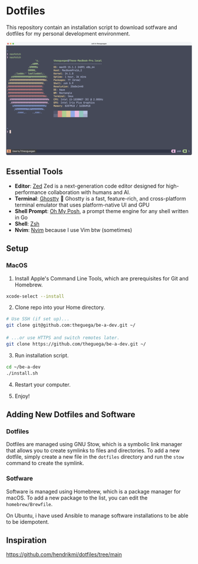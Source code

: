 # Dotfiles

This repository contain an installation script to download sotfware and dotfiles for my personal development environment.

![Neofetch](img/maci5.png)

## Essential Tools

- **Editor**: [Zed](https://zed.dev/) Zed is a next-generation code editor designed for high-performance collaboration with humans and AI.
- **Terminal**: [Ghostty](https://ghostty.org/) 👻 Ghostty is a fast, feature-rich, and cross-platform terminal emulator that uses platform-native UI and GPU
- **Shell Prompt**: [Oh My Posh](https://ohmyposh.dev/), a prompt theme engine for any shell written in Go
- **Shell**: [Zsh](https://www.zsh.org/)
- **Nvim**: [Nvim](https://neovim.io/) because I use Vim btw (sometimes)


## Setup

### MacOS

1. Install Apple's Command Line Tools, which are prerequisites for Git and Homebrew.

```zsh
xcode-select --install

```

2. Clone repo into your Home directory.

```zsh
# Use SSH (if set up)...
git clone git@github.com:theguega/be-a-dev.git ~/

# ...or use HTTPS and switch remotes later.
git clone https://github.com/theguega/be-a-dev.git ~/
```

3. Run installation script.

```zsh
cd ~/be-a-dev
./install.sh
```

4. Restart your computer.

5. Enjoy!


## Adding New Dotfiles and Software

### Dotfiles

Dotfiles are managed using GNU Stow, which is a symbolic link manager that allows you to create symlinks to files and directories. To add a new dotfile, simply create a new file in the `dotfiles` directory and run the `stow` command to create the symlink.

### Sotfware

Software is managed using Homebrew, which is a package manager for macOS.
To add a new package to the list, you can edit the `homebrew/Brewfile`.

On Ubuntu, i have used Ansible to manage software installations to be able to be idempotent.

## Inspiration

https://github.com/hendrikmi/dotfiles/tree/main
